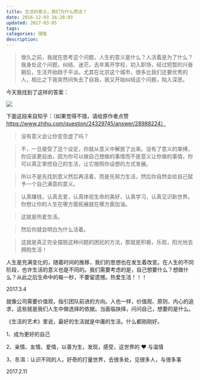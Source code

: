 ```yaml
---
title: 生活的意义，我们为什么而活？
date: 2016-12-03 16:28:03
updated: 2017-03-05
tags:
categories: 随笔
description:
---
```


>很久之前，我就在思考这个问题，人生的意义是什么？人活着是为了什么？我身处这个问题，纠结、迷茫。去年离开学校，初入职场，经过短暂的兴奋期后，生活开始趋于平淡。尤其在北京这个城市，很多比我们还要优秀的人，相比之下我突然间失去了自我，我又开始纠结这个问题，陷入深思。

今天我找到了这样的答案：
<!--more-->

![](https://ww2.sinaimg.cn/large/006tNbRwly1fdb6pvtskfj30go3vh7k9.jpg)

下面这段来自知乎：（如果觉得不错，请给原作者点赞 https://www.zhihu.com/question/24329745/answer/28988224）

>没有意义会让你变空虚了吗？

>不，一旦接受了这个设定，你就从意义中解放了出来。没有了意义的束缚，你应该更自由，因为你可以做自己想做的事情而不是意义让你做的事情，你可以真正掌控自己的生活，让它按照你设想的方式发展。

>所以不是先找到意义然后再活着，而是先努力生活，然后你自然会给自己赋予一个自己满意的意义。

>认真赚钱，认真去爱，认真体验生命的美好，认真学习，认真见识新世界。你想让你的人生在哪方面拓展就在哪方面加油。

>这就是热爱生活。

>然后你就会明白为什么活着。

>这就是真正完全摆脱这种问题的困扰的方法，那就是积极，乐观，阳光地去拥抱生活！


人生是充满变化的，随着时间的推移，我们的思想也在发生着改变。在人生的不同阶段，也许生活的意义也是不同的。我们需要考虑的是，自己想要什么？想做什么？从此之后生命中的每一秒，不要留遗憾。热爱生活！！！


2017.3.4

就像公司需要价值观，指引团队前进的方向。人也一样，价值观、原则、内心的追求，这些就是我们人生中做选择的依据。当面临抉择，问问自己，想要的是什么。

《生活的艺术》里说，最好的生活就是中庸的生活。什么都刚刚好。

1、成为更好的自己

2、亲情、友情、爱情，以善为生，发现，感受，这世界的 ❤️ 与温情

3、冬洱：认识不同的人，好奇的打量世界，去很多处，见很多人，与很多事

2017.2.11


